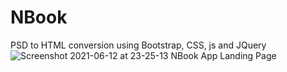 # NBook
PSD to HTML conversion using Bootstrap, CSS, js and JQuery 
![Screenshot 2021-06-12 at 23-25-13 NBook App Landing Page](https://user-images.githubusercontent.com/52175323/121785171-0dd05c00-cbda-11eb-94d2-949f8265e227.png)
